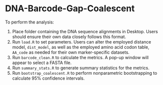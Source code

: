 # DNA-Barcode-Gap-Coalescent

To perform the analysis:

1. Place folder containing the DNA sequence alignments in Desktop. Users should ensure their own data closely follows this format.
2. Run `load.R` to set parameters. Users can alter the employed distance model, `dist_model`, as well as the employed amino acid codon table, `AA_code` as needed for their own marker-specific datasets.
3. Run `barcode_clean.R` to calculate the metrics. A pop-up window will appear to select a FASTA file.
4. Run `summary_stats.R` to generate summary statistics for the metrics.
5. Run `bootstrap_coalescent.R` to perform nonparametric bootstrapping to calculate 95% confidence intervals.
